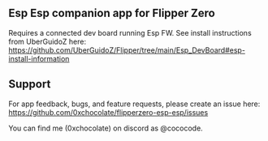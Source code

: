 ## Esp Esp companion app for Flipper Zero

Requires a connected dev board running Esp FW. See install instructions from UberGuidoZ here: https://github.com/UberGuidoZ/Flipper/tree/main/Esp_DevBoard#esp-install-information

## Support

For app feedback, bugs, and feature requests, please create an issue here: https://github.com/0xchocolate/flipperzero-esp-esp/issues

You can find me (0xchocolate) on discord as @cococode.
